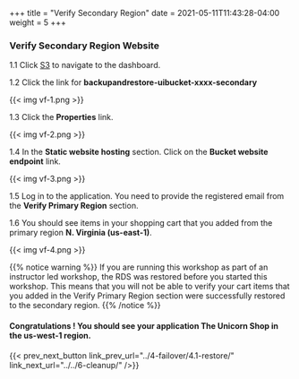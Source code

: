 +++
title = "Verify Secondary Region"
date =  2021-05-11T11:43:28-04:00
weight = 5
+++

### Verify Secondary Region Website

1.1 Click [S3](https://console.aws.amazon.com/s3/home?region=us-east-1#/) to navigate to the dashboard.

1.2 Click the link for **backupandrestore-uibucket-xxxx-secondary**

{{< img vf-1.png >}}

1.3 Click the **Properties** link.  

{{< img vf-2.png >}}

1.4 In the **Static website hosting** section.  Click on the **Bucket website endpoint** link.

{{< img vf-3.png >}}

1.5 Log in to the application. You need to provide the registered email from the **Verify Primary Region** section.

1.6 You should see items in your shopping cart that you added from the primary region **N. Virginia (us-east-1)**.

{{< img vf-4.png >}}

{{% notice warning %}}
If you are running this workshop as part of an instructor led workshop, the RDS was restored before you started this workshop. This means that you will not be able to verify your cart items that you added in the Verify Primary Region section were successfully restored to the secondary region.
{{% /notice  %}}

#### Congratulations !  You should see your application The Unicorn Shop in the **us-west-1** region.

{{< prev_next_button link_prev_url="../4-failover/4.1-restore/" link_next_url="../../6-cleanup/" />}}

